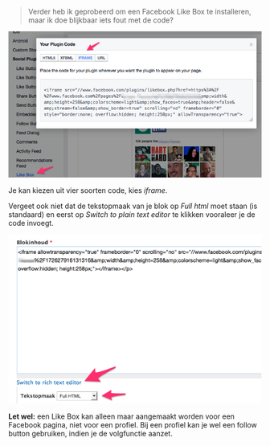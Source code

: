 > Verder heb ik geprobeerd om een Facebook Like Box te installeren, maar ik doe blijkbaar iets fout met de code?

![Like Box](../beelden/fb_likebox.png "Like Box")

Je kan kiezen uit vier soorten code, kies _iframe_.

Vergeet ook niet dat de tekstopmaak van je blok op _Full html_ moet staan (is standaard) en eerst op _Switch to plain text editor_ te klikken vooraleer je de code invoegt.

![Blok Like Box](../beelden/blok_likebox.png "Blok Like Box")

__Let wel:__ een Like Box kan alleen maar aangemaakt worden voor een Facebook pagina, niet voor een profiel. Bij een profiel kan je wel een follow button gebruiken, indien je de volgfunctie aanzet.
